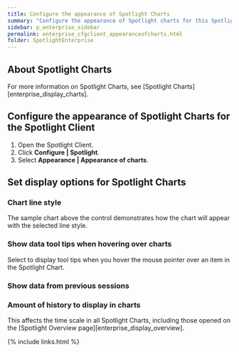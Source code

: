 ```yaml
---
title: Configure the appearance of Spotlight Charts
summary: "Configure the appearance of Spotlight charts for this Spotlight Client."
sidebar: p_enterprise_sidebar
permalink: enterprise_cfgclient_appearanceofcharts.html
folder: SpotlightEnterprise
---
```


## About Spotlight Charts

For more information on Spotlight Charts, see [Spotlight Charts][enterprise_display_charts].

## Configure the appearance of Spotlight Charts for the Spotlight Client

1. Open the Spotlight Client.
2. Click **Configure \| Spotlight**.
3. Select **Appearance \| Appearance of charts**.

## Set display options for Spotlight Charts

### Chart line style

The sample chart above the control demonstrates how the chart will appear with the selected line style.

### Show data tool tips when hovering over charts

Select to display tool tips when you hover the mouse pointer over an item in the Spotlight Chart.

### Show data from previous sessions


### Amount of history to display in charts

This affects the time scale in all Spotlight Charts, including those opened on the [Spotlight Overview page][enterprise_display_overview].



{% include links.html %}
